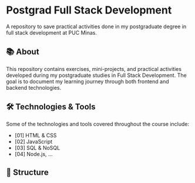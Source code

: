 # Postgrad Full Stack Development

A repository to save practical activities done in my postgraduate degree in full stack development at PUC Minas.

## 📚 About

This repository contains exercises, mini-projects, and practical activities developed during my postgraduate studies in Full Stack Development. The goal is to document my learning journey through both frontend and backend technologies.

## 🛠️ Technologies & Tools

Some of the technologies and tools covered throughout the course include:

- [01] HTML & CSS
- [02] JavaScript
- [03] SQL & NoSQL
- [04] Node.js,
...

## 📁 Structure

